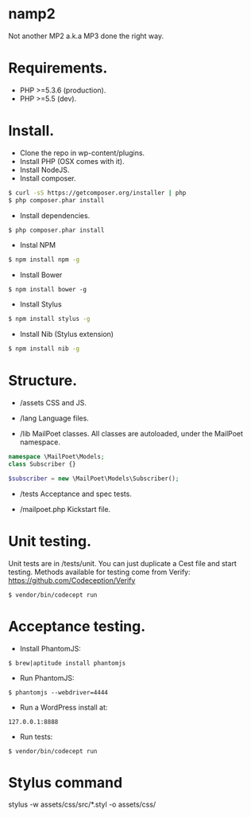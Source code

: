 # namp2

Not another MP2 a.k.a MP3 done the right way.

# Requirements.

- PHP >=5.3.6 (production).
- PHP >=5.5 (dev).

# Install.

- Clone the repo in wp-content/plugins.
- Install PHP (OSX comes with it).
- Install NodeJS.
- Install composer.
```sh
$ curl -sS https://getcomposer.org/installer | php
$ php composer.phar install
```
- Install dependencies.
```sh
$ php composer.phar install
```
- Instal NPM
```sh
$ npm install npm -g
```
- Install Bower
```
$ npm install bower -g
```
- Install Stylus
```sh
$ npm install stylus -g
```
- Install Nib (Stylus extension)
```sh
$ npm install nib -g
```

# Structure.

- /assets
CSS and JS.

- /lang
Language files.

- /lib
MailPoet classes. All classes are autoloaded, under the MailPoet namespace.
```php
namespace \MailPoet\Models;
class Subscriber {}
```
```php
$subscriber = new \MailPoet\Models\Subscriber();
```

- /tests
Acceptance and spec tests.

- /mailpoet.php
Kickstart file.

# Unit testing.

Unit tests are in /tests/unit. You can just duplicate a Cest file and start testing. Methods available for testing come from Verify:
https://github.com/Codeception/Verify
```
$ vendor/bin/codecept run
```

# Acceptance testing.

- Install PhantomJS:
```
$ brew|aptitude install phantomjs
```

- Run PhantomJS:
```
$ phantomjs --webdriver=4444
```

- Run a WordPress install at:
```
127.0.0.1:8888
```

- Run tests:
```
$ vendor/bin/codecept run
```

# Stylus command
stylus -w assets/css/src/*.styl -o assets/css/